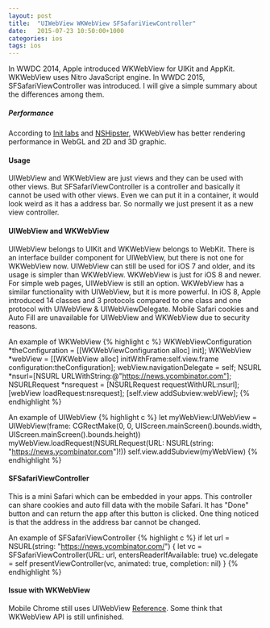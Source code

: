 ```yaml
---
layout: post
title:  "UIWebView WKWebView SFSafariViewController"
date:   2015-07-23 10:50:00+1000
categories: ios
tags: ios
---
```


In WWDC 2014, Apple introduced WKWebView for UIKit and AppKit. WKWebView uses Nitro JavaScript engine. In WWDC 2015, SFSafariViewController was introduced. I will give a simple summary about the differences among them.

##### Performance 
According to [Init labs](http://blog.initlabs.com/post/100113463211/wkwebview-vs-uiwebview) and [NSHipster](http://nshipster.com/wkwebkit/), WKWebView has better rendering performance in WebGL and 2D and 3D graphic.

#### Usage
UIWebView and WKWebView are just views and they can be used with other views. But SFSafariViewController is a controller and basically it cannot be used with other views. Even we can put it in a container, it would look weird as it has a address bar. So normally we just present it as a new view controller.

#### UIWebView and WKWebView
UIWebView belongs to UIKit and WKWebView belongs to WebKit. There is an interface builder component for UIWebView, but there is not one for WKWebView now. UIWebView can still be used for iOS 7 and older, and its usage is simpler than WKWebView. WKWebView is just for iOS 8 and newer. For simple web pages, UIWebView is still an option. WKWebView has a similar functionality with UIWebView, but it is more powerful. In iOS 8, Apple introduced 14 classes and 3 protocols compared to one class and one protocol with UIWebView & UIWebViewDelegate. Mobile Safari cookies and Auto Fill are unavailable for UIWebView and WKWebView due to security reasons. 


An example of WKWebView
{% highlight c %} 
WKWebViewConfiguration *theConfiguration = [[WKWebViewConfiguration alloc] init];
WKWebView *webView = [[WKWebView alloc] initWithFrame:self.view.frame configuration:theConfiguration];
webView.navigationDelegate = self;
NSURL *nsurl=[NSURL URLWithString:@"https://news.ycombinator.com"];
NSURLRequest *nsrequest = [NSURLRequest requestWithURL:nsurl];
[webView loadRequest:nsrequest];
[self.view addSubview:webView];
{% endhighlight %}

An example of UIWebView
{% highlight c %}
let myWebView:UIWebView = UIWebView(frame: CGRectMake(0, 0, UIScreen.mainScreen().bounds.width, UIScreen.mainScreen().bounds.height))
myWebView.loadRequest(NSURLRequest(URL: NSURL(string: "https://news.ycombinator.com")!))
self.view.addSubview(myWebView)
{% endhighlight %}

#### SFSafariViewController
This is a mini Safari which can be embedded in your apps. This controller can share cookies and auto fill data with the mobile Safari. It has "Done" button and can return the app after this button is clicked. One thing noticed is that the address in the address bar cannot be changed.

An example of SFSafariViewController
{% highlight c %}
if let url = NSURL(string: "https://news.ycombinator.com/") {
   let vc = SFSafariViewController(URL: url, entersReaderIfAvailable: true)
   vc.delegate = self
   presentViewController(vc, animated: true, completion: nil)
}
{% endhighlight %}

#### Issue with WKWebView
Mobile Chrome still uses UIWebView [Reference](https://code.google.com/p/chromium/issues/detail?id=423444). Some think that WKWebView API is still unfinished.

